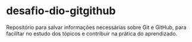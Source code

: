 # desafio-dio-gitgithub

Repositório para salvar informações necessárias sobre Git e GitHub, para facilitar no estudo dos tópicos e contribuir na prática do aprendizado.
